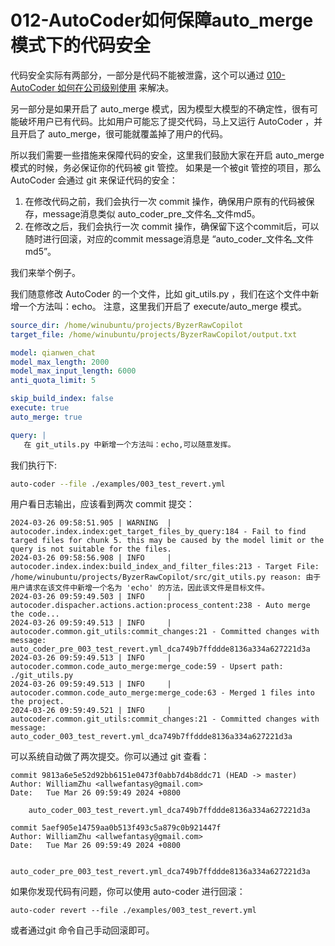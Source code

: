 # 012-AutoCoder如何保障auto_merge模式下的代码安全

代码安全实际有两部分，一部分是代码不能被泄露，这个可以通过 [010-AutoCoder 如何在公司级别使用](./010-AutoCoder%20%E5%A6%82%E4%BD%95%E5%9C%A8%E5%85%AC%E5%8F%B8%E7%BA%A7%E5%88%AB%E4%BD%BF%E7%94%A8.md)
来解决。

另一部分是如果开启了 auto_merge 模式，因为模型大模型的不确定性，很有可能破坏用户已有代码。比如用户可能忘了提交代码，马上又运行 AutoCoder ，并且开启了 auto_merge，很可能就覆盖掉了用户的代码。

所以我们需要一些措施来保障代码的安全，这里我们鼓励大家在开启 auto_merge 模式的时候，务必保证你的代码被 git 管控。
如果是一个被git 管控的项目，那么 AutoCoder 会通过 git 来保证代码的安全：

1. 在修改代码之前，我们会执行一次 commit 操作，确保用户原有的代码被保存，message消息类似 auto_coder_pre_文件名_文件md5。
2. 在修改之后，我们会执行一次 commit 操作，确保留下这个commit后，可以随时进行回滚，对应的commit message消息是 “auto_coder_文件名_文件md5”。

我们来举个例子。

我们随意修改 AutoCoder 的一个文件，比如 git_utils.py ，我们在这个文件中新增一个方法叫：echo。
注意，这里我们开启了 execute/auto_merge 模式。
```yml
source_dir: /home/winubuntu/projects/ByzerRawCopilot 
target_file: /home/winubuntu/projects/ByzerRawCopilot/output.txt 

model: qianwen_chat
model_max_length: 2000
model_max_input_length: 6000
anti_quota_limit: 5

skip_build_index: false
execute: true
auto_merge: true

query: |
   在 git_utils.py 中新增一个方法叫：echo,可以随意发挥。
```

我们执行下:

```bash
auto-coder --file ./examples/003_test_revert.yml 
```        

用户看日志输出，应该看到两次 commit 提交：

```shell
2024-03-26 09:58:51.905 | WARNING  | autocoder.index.index:get_target_files_by_query:184 - Fail to find targed files for chunk 5. this may be caused by the model limit or the query is not suitable for the files.
2024-03-26 09:58:56.908 | INFO     | autocoder.index.index:build_index_and_filter_files:213 - Target File: /home/winubuntu/projects/ByzerRawCopilot/src/git_utils.py reason: 由于用户请求在该文件中新增一个名为 'echo' 的方法，因此该文件是目标文件。
2024-03-26 09:59:49.503 | INFO     | autocoder.dispacher.actions.action:process_content:238 - Auto merge the code...
2024-03-26 09:59:49.513 | INFO     | autocoder.common.git_utils:commit_changes:21 - Committed changes with message: auto_coder_pre_003_test_revert.yml_dca749b7ffddde8136a334a627221d3a
2024-03-26 09:59:49.513 | INFO     | autocoder.common.code_auto_merge:merge_code:59 - Upsert path: ./git_utils.py
2024-03-26 09:59:49.513 | INFO     | autocoder.common.code_auto_merge:merge_code:63 - Merged 1 files into the project.
2024-03-26 09:59:49.521 | INFO     | autocoder.common.git_utils:commit_changes:21 - Committed changes with message: auto_coder_003_test_revert.yml_dca749b7ffddde8136a334a627221d3a
```

可以系统自动做了两次提交。你可以通过 git 查看：

```shell
commit 9813a6e5e52d92bb6151e0473f0abb7d4b8ddc71 (HEAD -> master)
Author: WilliamZhu <allwefantasy@gmail.com>
Date:   Tue Mar 26 09:59:49 2024 +0800

    auto_coder_003_test_revert.yml_dca749b7ffddde8136a334a627221d3a

commit 5aef905e14759aa0b513f493c5a879c0b921447f
Author: WilliamZhu <allwefantasy@gmail.com>
Date:   Tue Mar 26 09:59:49 2024 +0800

    auto_coder_pre_003_test_revert.yml_dca749b7ffddde8136a334a627221d3a
```

如果你发现代码有问题，你可以使用 auto-coder 进行回滚：

```shell
auto-coder revert --file ./examples/003_test_revert.yml
```

或者通过git 命令自己手动回滚即可。








